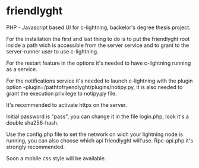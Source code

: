 # friendlyght
PHP - Javascript based UI for c-lightning, backelor's degree thesis project.

For the installation the first and last thing to do is to put the friendlyght root inside a path wich is accessible from the server service and to grant to the server-runner user to use c-lightning.

For the restart feature in the options it's needed to have c-lightning running as a service. 

For the notifications service it's needed to launch c-lightning with the plugin option -plugin=/pathtofryendlyght/plugins/notipy.py, it is also needed to grant the execution privilege to notipy.py file. 

It's recommended to activate https on the server.

Initial password is "pass", you can change it in the file login.php, look it's a double sha256-hash.

Use the config.php file to set the network on wich your lightning node is running, you can also choose which api friendlyght will'use. Rpc-api.php it's strongly recommended.

Soon a mobile css style will be available. 

 

